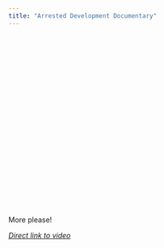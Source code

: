 ```yaml
---
title: "Arrested Development Documentary"
---
```

<p><object width="425" height="344"><param name="movie" value="http://www.youtube.com/v/HC4RToo6XeI&hl=en&fs=1&"></param><param name="allowFullScreen" value="true"></param><param name="allowscriptaccess" value="always"></param><embed src="http://www.youtube.com/v/HC4RToo6XeI&hl=en&fs=1&" type="application/x-shockwave-flash" allowscriptaccess="always" allowfullscreen="true" width="425" height="344"></embed></object></p>
<p>More please!</p>
<p><em><a href="http://www.youtube.com/watch?v=HC4RToo6XeI">Direct link to video</a></em></p>
